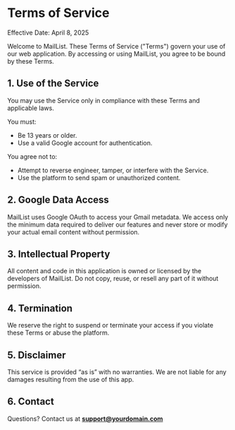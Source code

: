 # Terms of Service

Effective Date: April 8, 2025

Welcome to MailList. These Terms of Service ("Terms") govern your use of our web application. By accessing or using MailList, you agree to be bound by these Terms.

## 1. Use of the Service

You may use the Service only in compliance with these Terms and applicable laws.

You must:
- Be 13 years or older.
- Use a valid Google account for authentication.

You agree not to:
- Attempt to reverse engineer, tamper, or interfere with the Service.
- Use the platform to send spam or unauthorized content.

## 2. Google Data Access

MailList uses Google OAuth to access your Gmail metadata. We access only the minimum data required to deliver our features and never store or modify your actual email content without permission.

## 3. Intellectual Property

All content and code in this application is owned or licensed by the developers of MailList. Do not copy, reuse, or resell any part of it without permission.

## 4. Termination

We reserve the right to suspend or terminate your access if you violate these Terms or abuse the platform.

## 5. Disclaimer

This service is provided “as is” with no warranties. We are not liable for any damages resulting from the use of this app.

## 6. Contact

Questions? Contact us at **support@yourdomain.com**
